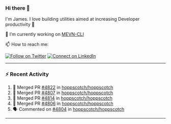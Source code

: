 ### Hi there 👋

I'm James. I love building utilities aimed at increasing Developer productivity :raised_hands: 

🔭 I’m currently working on [MEVN-CLI](https://github.com/madlabsinc/mevn-cli)

📫 How to reach me:

[![Follow on Twitter](https://img.shields.io/badge/--twitter?label=Twitter&logo=Twitter&style=social)](https://twitter.com/james_madhacks) [![Connect on LinkedIn](https://img.shields.io/badge/--linkedin?label=LinkedIn&logo=LinkedIn&style=social)](https://www.linkedin.com/in/jamesgeorge007)

---

### :zap: Recent Activity

<!--START_SECTION:activity-->
1. 🎉 Merged PR [#4822](https://github.com/hoppscotch/hoppscotch/pull/4822) in [hoppscotch/hoppscotch](https://github.com/hoppscotch/hoppscotch)
2. 🎉 Merged PR [#4807](https://github.com/hoppscotch/hoppscotch/pull/4807) in [hoppscotch/hoppscotch](https://github.com/hoppscotch/hoppscotch)
3. 🎉 Merged PR [#4814](https://github.com/hoppscotch/hoppscotch/pull/4814) in [hoppscotch/hoppscotch](https://github.com/hoppscotch/hoppscotch)
4. 🎉 Merged PR [#4806](https://github.com/hoppscotch/hoppscotch/pull/4806) in [hoppscotch/hoppscotch](https://github.com/hoppscotch/hoppscotch)
5. 🗣 Commented on [#4804](https://github.com/hoppscotch/hoppscotch/issues/4804#issuecomment-2697166838) in [hoppscotch/hoppscotch](https://github.com/hoppscotch/hoppscotch)
<!--END_SECTION:activity-->

---

<!--
**jamesgeorge007/jamesgeorge007** is a ✨ _special_ ✨ repository because its `README.md` (this file) appears on your GitHub profile.

Here are some ideas to get you started:

- 🌱 I’m currently learning ...
- 👯 I’m looking to collaborate on ...
- 🤔 I’m looking for help with ...
- 💬 Ask me about ...
- 😄 Pronouns: ...
- ⚡ Fun fact: ...
-->
